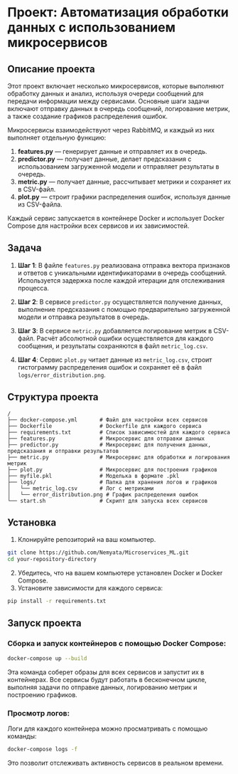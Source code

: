# Проект: Автоматизация обработки данных с использованием микросервисов

## Описание проекта

Этот проект включает несколько микросервисов, которые выполняют обработку данных и анализ, используя очереди сообщений для передачи информации между сервисами. Основные шаги задачи включают отправку данных в очередь сообщений, логирование метрик, а также создание графиков распределения ошибок.

Микросервисы взаимодействуют через RabbitMQ, и каждый из них выполняет отдельную функцию:
1. **features.py** — генерирует данные и отправляет их в очередь.
2. **predictor.py** — получает данные, делает предсказания с использованием загруженной модели и отправляет результаты в очередь.
3. **metric.py** — получает данные, рассчитывает метрики и сохраняет их в CSV-файл.
4. **plot.py** — строит графики распределения ошибок, используя данные из CSV-файла.

Каждый сервис запускается в контейнере Docker и использует Docker Compose для настройки всех сервисов и их зависимостей.

## Задача

1. **Шаг 1**: В файле `features.py` реализована отправка вектора признаков и ответов с уникальными идентификаторами в очередь сообщений. Используется задержка после каждой итерации для отслеживания процесса.

2. **Шаг 2**: В сервисе `predictor.py` осуществляется получение данных, выполнение предсказания с помощью предварительно загруженной модели и отправка результатов в очередь.

3. **Шаг 3**: В сервисе `metric.py` добавляется логирование метрик в CSV-файл. Расчёт абсолютной ошибки осуществляется для каждого сообщения, и результаты сохраняются в файл `metric_log.csv`.

4. **Шаг 4**: Сервис `plot.py` читает данные из `metric_log.csv`, строит гистограмму распределения ошибок и сохраняет её в файл `logs/error_distribution.png`.

## Структура проекта

```plaintext
/
├── docker-compose.yml       # Файл для настройки всех сервисов
├── Dockerfile               # Dockerfile для каждого сервиса
├── requirements.txt         # Список зависимостей для каждого сервиса
├── features.py              # Микросервис для отправки данных
├── predictor.py             # Микросервис для получения данных, предсказания и отправки результатов
├── metric.py                # Микросервис для обработки и логирования метрик
├── plot.py                  # Микросервис для построения графиков
├── myfile.pkl               # Моделька в формате .pkl
├── logs/                    # Папка для хранения логов и графиков
│   └── metric_log.csv       # Лог с метриками
│   └── error_distribution.png # График распределения ошибок
└── start.sh                 # Скрипт для запуска всех сервисов
```
## Установка

1. Клонируйте репозиторий на ваш компьютер.

```bash
git clone https://github.com/Nemyata/Microservices_ML.git
cd your-repository-directory
```
2. Убедитесь, что на вашем компьютере установлен Docker и Docker Compose.
3. Установите зависимости для каждого сервиса:
```bash
pip install -r requirements.txt
```
## Запуск проекта

### Сборка и запуск контейнеров с помощью Docker Compose:
```bash
docker-compose up --build
```
Эта команда соберет образы для всех сервисов и запустит их в контейнерах. Все сервисы будут работать в бесконечном цикле, выполняя задачи по отправке данных, логированию метрик и построению графиков.

### Просмотр логов:

Логи для каждого контейнера можно просматривать с помощью команды:
```bash
docker-compose logs -f
```
Это позволит отслеживать активность сервисов в реальном времени.


